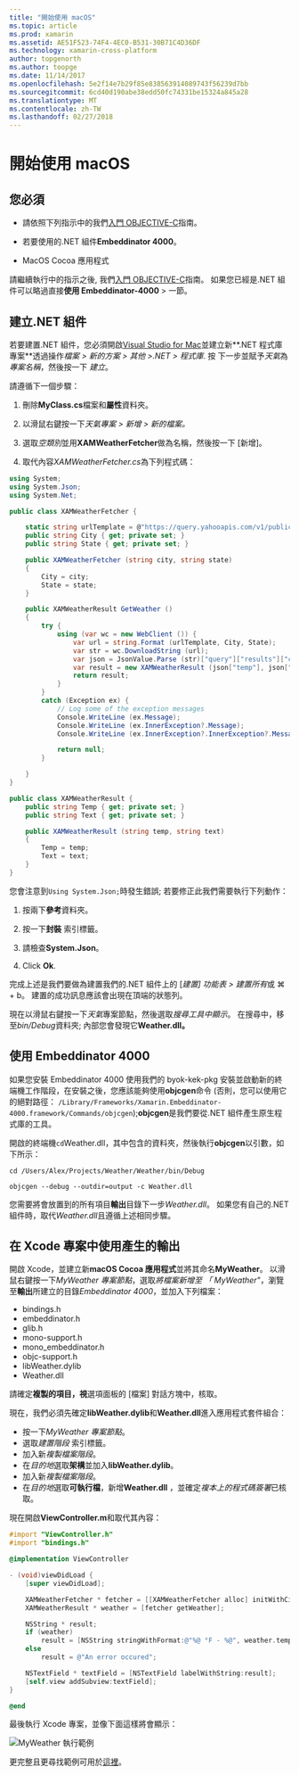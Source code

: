 ```yaml
---
title: "開始使用 macOS"
ms.topic: article
ms.prod: xamarin
ms.assetid: AE51F523-74F4-4EC0-B531-30B71C4D36DF
ms.technology: xamarin-cross-platform
author: topgenorth
ms.author: toopge
ms.date: 11/14/2017
ms.openlocfilehash: 5e2f14e7b29f85e838563914089743f56239d7bb
ms.sourcegitcommit: 6cd40d190abe38edd50fc74331be15324a845a28
ms.translationtype: MT
ms.contentlocale: zh-TW
ms.lasthandoff: 02/27/2018
---
```

# <a name="getting-started-with-macos"></a>開始使用 macOS


## <a name="what-you-will-need"></a>您必須

* 請依照下列指示中的我們[入門 OBJECTIVE-C](~/tools/dotnet-embedding/get-started/objective-c/index.md)指南。

* 若要使用的.NET 組件**Embeddinator 4000**。

* MacOS Cocoa 應用程式

請繼續執行中的指示之後, 我們[入門 OBJECTIVE-C](~/tools/dotnet-embedding/get-started/objective-c/index.md)指南。 如果您已經是.NET 組件可以略過直接**使用 Embeddinator-4000** > 一節。

## <a name="creating-a-net-assembly"></a>建立.NET 組件

若要建置.NET 組件，您必須開啟[Visual Studio for Mac](https://www.visualstudio.com/vs/visual-studio-mac/)並建立新**.NET 程式庫專案**透過操作*檔案 > 新的方案 > 其他 >.NET > 程式庫*. 按 下一步並賦予*天氣*為*專案名稱*，然後按一下 *建立*。

請遵循下一個步驟：

1. 刪除**MyClass.cs**檔案和**屬性**資料夾。

2. 以滑鼠右鍵按一下*天氣專案 > 新增 > 新的檔案。*

3. 選取*空類別*並用**XAMWeatherFetcher**做為名稱，然後按一下 [新增]。

4. 取代內容*XAMWeatherFetcher.cs*為下列程式碼：

```csharp
using System;
using System.Json;
using System.Net;

public class XAMWeatherFetcher {

    static string urlTemplate = @"https://query.yahooapis.com/v1/public/yql?q=select%20item.condition%20from%20weather.forecast%20where%20woeid%20in%20(select%20woeid%20from%20geo.places(1)%20where%20text%3D%22{0}%2C%20{1}%22)&format=json&env=store%3A%2F%2Fdatatables.org%2Falltableswithkeys";
    public string City { get; private set; }
    public string State { get; private set; }

    public XAMWeatherFetcher (string city, string state)
    {
        City = city;
        State = state;
    }

    public XAMWeatherResult GetWeather ()
    {
        try {
            using (var wc = new WebClient ()) {
                var url = string.Format (urlTemplate, City, State);
                var str = wc.DownloadString (url);
                var json = JsonValue.Parse (str)["query"]["results"]["channel"]["item"]["condition"];
                var result = new XAMWeatherResult (json["temp"], json["text"]);
                return result;
            }
        }
        catch (Exception ex) {
            // Log some of the exception messages
            Console.WriteLine (ex.Message);
            Console.WriteLine (ex.InnerException?.Message);
            Console.WriteLine (ex.InnerException?.InnerException?.Message);

            return null;
        }

    }
}

public class XAMWeatherResult {
    public string Temp { get; private set; }
    public string Text { get; private set; }

    public XAMWeatherResult (string temp, string text)
    {
        Temp = temp;
        Text = text;
    }
}
```

您會注意到`Using System.Json;`時發生錯誤; 若要修正此我們需要執行下列動作：

1. 按兩下**參考**資料夾。

2. 按一下**封裝** 索引標籤。

3. 請檢查**System.Json**。

4. Click **Ok**.

完成上述是我們要做為建置我們的.NET 組件上的 [*建置] 功能表 > 建置所有*或 ⌘ + b。 建置的成功訊息應該會出現在頂端的狀態列。

現在以滑鼠右鍵按一下*天氣*專案節點，然後選取*搜尋工具中顯示*。 在搜尋中，移至*bin/Debug*資料夾; 內部您會發現它**Weather.dll。**

## <a name="using-embeddinator-4000"></a>使用 Embeddinator 4000

如果您安裝 Embeddinator 4000 使用我們的 byok-kek-pkg 安裝並啟動新的終端機工作階段，在安裝之後，您應該能夠使用**objcgen**命令 (否則，您可以使用它的絕對路徑： `/Library/Frameworks/Xamarin.Embeddinator-4000.framework/Commands/objcgen`);**objcgen**是我們要從.NET 組件產生原生程式庫的工具。

開啟的終端機`cd`Weather.dll，其中包含的資料夾，然後執行**objcgen**以引數，如下所示：

```shell
cd /Users/Alex/Projects/Weather/Weather/bin/Debug

objcgen --debug --outdir=output -c Weather.dll
```

您需要將會放置到的所有項目**輸出**目錄下一步*Weather.dll*。 如果您有自己的.NET 組件時，取代*Weather.dll*且遵循上述相同步驟。

## <a name="using-the-generated-output-in-an-xcode-project"></a>在 Xcode 專案中使用產生的輸出

開啟 Xcode，並建立新**macOS Cocoa 應用程式**並將其命名**MyWeather**。 以滑鼠右鍵按一下*MyWeather 專案節點*，選取*將檔案新增至 「 MyWeather"*，瀏覽至**輸出**所建立的目錄*Embeddinator 4000*，並加入下列檔案：

* bindings.h
* embeddinator.h
* glib.h
* mono-support.h
* mono_embeddinator.h
* objc-support.h
* libWeather.dylib
* Weather.dll

請確定**複製的項目，視**選項面板的 [檔案] 對話方塊中，核取。

現在，我們必須先確定**libWeather.dylib**和**Weather.dll**進入應用程式套件組合：

* 按一下*MyWeather 專案節點*。
* 選取*建置階段* 索引標籤。
* 加入新*複製檔案階段*。
* 在*目的地*選取**架構**並加入**libWeather.dylib**。
* 加入新*複製檔案階段*。
* 在*目的地*選取**可執行檔**，新增**Weather.dll** ，並確定*複本上的程式碼簽署*已核取。

現在開啟**ViewController.m**和取代其內容：

```objective-c
#import "ViewController.h"
#import "bindings.h"

@implementation ViewController

- (void)viewDidLoad {
    [super viewDidLoad];

    XAMWeatherFetcher * fetcher = [[XAMWeatherFetcher alloc] initWithCity:@"Boston" state:@"MA"];
    XAMWeatherResult * weather = [fetcher getWeather];

    NSString * result;
    if (weather)
        result = [NSString stringWithFormat:@"%@ °F - %@", weather.temp, weather.text];
    else
        result = @"An error occured";

    NSTextField * textField = [NSTextField labelWithString:result];
    [self.view addSubview:textField];
}

@end
```

最後執行 Xcode 專案，並像下面這樣將會顯示：

![MyWeather 執行範例](macos-images/weather-from-csharp-macos.png)

更完整且更尋找範例可用於[這裡](https://github.com/mono/Embeddinator-4000/tree/objc/samples/mac/weather)。
